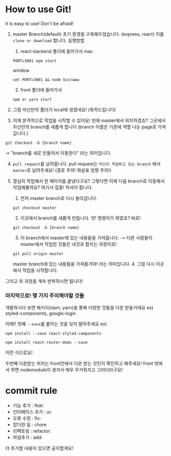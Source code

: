 # How to use Git!

It is easy to use! Don't be afraid! 

1. master Branch(default) 초기 환경을 구축해두었습니다. (express, react) 이를 `clone or download` 합니다.
  실행방법
    1. react-backend 폴더에 들어가서
    mac
    ```
    PORT=3001 npm start
    ```
    window
    ```
    set PORT=3001 && node bin/www
    ```
    2. front 폴더에 들어가서
    ```
    npm or yarn start
    ```

2. 그럼 자신만의 폴더가 local에 생겼네요! (축하드립니다)

3. 이제 본격적으로 작업을 시작할 수 있어요! 현재 master에서 위치하겠죠? 그곳에서 자신만의 branch를 새롭게 팝니다
  (branch 이름은 기존에 역할 나눈 page로 가져갑니다.)
  ```
  git checkout -b {branch name}
  ```
  -> "branch를 새로 만들어서 이동한다" 라는 의미입니다.

4. `pull request`를 날려줍니다.
  pull request는 `자신이 작업하고 있는 branch` 에서 `master`로 날려주세요! (경로 주의! 화살표 방향 주의!)
  
5. 열심히 작업해서 한 페이지를 끝냈다구요? 그렇다면 이제 다음 branch로 이동해서 작업해볼까요? 
  여기서 집중! 하셔야 합니다.
    1. 먼저 master branch로 다시 돌아갑니다.
    ```
    git checkout master
    ```
    2. 이곳에서 branch를 새롭게 만듭니다. 
    앗! 명령어가 뭐였죠?
    바로!
    ```
    git checkout -b {branch name}
    ```
    3. 이 branch에서 master에 있는 내용들을 가져옵니다.
    -> 다른 사람들이 master에서 작업한 것들은 내것과 합치는 과정이죠!
    ```
    git pull origin master
    ```
    master branch에 있는 내용들을 가져올거야! 라는 의미있니다.
    4. 그럼 다시 이곳에서 작업을 시작합니다.
  
그리고 위 과정을 계속 반복하시면 됩니다!

### 마지막으로! 몇 가지 주의해야할 것들
개발하시다 보면 패키지(npm, yarn)을 통해 다양한 것들을 다운 받을거에요
ex) styled-components, google-login

이때!! 
첫째 `--save`를 붙이는 것을 잊지 말아주세요
ex)
```
npm install --save react-styled-components
```
```
npm install react-router-doms --save
```
이런 식으로요!

두번째 다운받는 위치는 front안에서 다운 받는 것인지 확인하고 해주세요! front 밖에서 하면 nodemodule이 생겨서 매우 무거워지고 그러더라구요!

# commit rule
- 기능 추가 : feat:
- 인터페이스 추가 : ui:
- 오류 수정 : fix:
- 잡다한 일 : chore
- 리팩토링 : refactor:
- 파일추가 : add:

더 추가할 내용이 있으면 공지할게요! 
